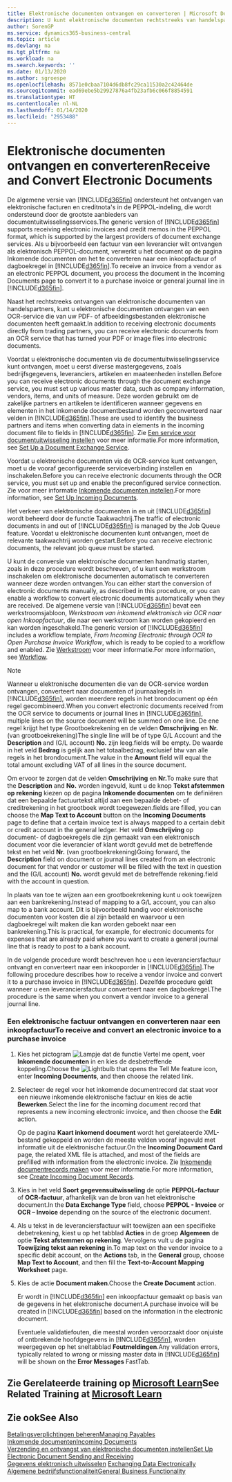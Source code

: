```yaml
---
title: Elektronische documenten ontvangen en converteren | Microsoft Docs
description: U kunt elektronische documenten rechtstreeks van handelspartners of via een OCR-service ontvangen.
author: SorenGP
ms.service: dynamics365-business-central
ms.topic: article
ms.devlang: na
ms.tgt_pltfrm: na
ms.workload: na
ms.search.keywords: ''
ms.date: 01/13/2020
ms.author: sgroespe
ms.openlocfilehash: 8571e0cbaa7104d6db8fc29ca11530a2c42464de
ms.sourcegitcommit: ead69ebe5b29927876a4fb23afb6c066f8854591
ms.translationtype: HT
ms.contentlocale: nl-NL
ms.lasthandoff: 01/14/2020
ms.locfileid: "2953488"
---
```

# <a name="receive-and-convert-electronic-documents"></a><span data-ttu-id="f9d03-103">Elektronische documenten ontvangen en converteren</span><span class="sxs-lookup"><span data-stu-id="f9d03-103">Receive and Convert Electronic Documents</span></span>
<span data-ttu-id="f9d03-104">De algemene versie van [!INCLUDE[d365fin](includes/d365fin_md.md)] ondersteunt het ontvangen van elektronische facturen en creditnota's in de PEPPOL-indeling, die wordt ondersteund door de grootste aanbieders van documentuitwisselingsservices.</span><span class="sxs-lookup"><span data-stu-id="f9d03-104">The generic version of [!INCLUDE[d365fin](includes/d365fin_md.md)] supports receiving electronic invoices and credit memos in the PEPPOL format, which is supported by the largest providers of document exchange services.</span></span> <span data-ttu-id="f9d03-105">Als u bijvoorbeeld een factuur van een leverancier wilt ontvangen als elektronisch PEPPOL-document, verwerkt u het document op de pagina Inkomende documenten om het te converteren naar een inkoopfactuur of dagboekregel in [!INCLUDE[d365fin](includes/d365fin_md.md)].</span><span class="sxs-lookup"><span data-stu-id="f9d03-105">To receive an invoice from a vendor as an electronic PEPPOL document, you process the document in the Incoming Documents page to convert it to a purchase invoice or general journal line in [!INCLUDE[d365fin](includes/d365fin_md.md)].</span></span>

 <span data-ttu-id="f9d03-106">Naast het rechtstreeks ontvangen van elektronische documenten van handelspartners, kunt u elektronische documenten ontvangen van een OCR-service die van uw PDF- of afbeeldingsbestanden elektronische documenten heeft gemaakt.</span><span class="sxs-lookup"><span data-stu-id="f9d03-106">In addition to receiving electronic documents directly from trading partners, you can receive electronic documents from an OCR service that has turned your PDF or image files into electronic documents.</span></span>  

 <span data-ttu-id="f9d03-107">Voordat u elektronische documenten via de documentuitwisselingsservice kunt ontvangen, moet u eerst diverse mastergegevens, zoals bedrijfsgegevens, leveranciers, artikelen en maateenheden instellen.</span><span class="sxs-lookup"><span data-stu-id="f9d03-107">Before you can receive electronic documents through the document exchange service, you must set up various master data, such as company information, vendors, items, and units of measure.</span></span> <span data-ttu-id="f9d03-108">Deze worden gebruikt om de zakelijke partners en artikelen te identificeren wanneer gegevens en elementen in het inkomende documentbestand worden geconverteerd naar velden in [!INCLUDE[d365fin](includes/d365fin_md.md)].</span><span class="sxs-lookup"><span data-stu-id="f9d03-108">These are used to identify the business partners and items when converting data in elements in the incoming document file to fields in [!INCLUDE[d365fin](includes/d365fin_md.md)].</span></span> <span data-ttu-id="f9d03-109">Zie [Een service voor documentuitwisseling instellen](across-how-to-set-up-a-document-exchange-service.md) voor meer informatie.</span><span class="sxs-lookup"><span data-stu-id="f9d03-109">For more information, see [Set Up a Document Exchange Service](across-how-to-set-up-a-document-exchange-service.md).</span></span>  

 <span data-ttu-id="f9d03-110">Voordat u elektronische documenten via de OCR-service kunt ontvangen, moet u de vooraf geconfigureerde serviceverbinding instellen en inschakelen.</span><span class="sxs-lookup"><span data-stu-id="f9d03-110">Before you can receive electronic documents through the OCR service, you must set up and enable the preconfigured service connection.</span></span> <span data-ttu-id="f9d03-111">Zie voor meer informatie [Inkomende documenten instellen](across-how-setup-income-documents.md).</span><span class="sxs-lookup"><span data-stu-id="f9d03-111">For more information, see [Set Up Incoming Documents](across-how-setup-income-documents.md).</span></span>  

 <span data-ttu-id="f9d03-112">Het verkeer van elektronische documenten in en uit [!INCLUDE[d365fin](includes/d365fin_md.md)] wordt beheerd door de functie Taakwachtrij.</span><span class="sxs-lookup"><span data-stu-id="f9d03-112">The traffic of electronic documents in and out of [!INCLUDE[d365fin](includes/d365fin_md.md)] is managed by the Job Queue feature.</span></span> <span data-ttu-id="f9d03-113">Voordat u elektronische documenten kunt ontvangen, moet de relevante taakwachtrij worden gestart.</span><span class="sxs-lookup"><span data-stu-id="f9d03-113">Before you can receive electronic documents, the relevant job queue must be started.</span></span>  

 <span data-ttu-id="f9d03-114">U kunt de conversie van elektronische documenten handmatig starten, zoals in deze procedure wordt beschreven, of u kunt een werkstroom inschakelen om elektronische documenten automatisch te converteren wanneer deze worden ontvangen.</span><span class="sxs-lookup"><span data-stu-id="f9d03-114">You can either start the conversion of electronic documents manually, as described in this procedure, or you can enable a workflow to convert electronic documents automatically when they are received.</span></span> <span data-ttu-id="f9d03-115">De algemene versie van [!INCLUDE[d365fin](includes/d365fin_md.md)] bevat een werkstroomsjabloon, *Werkstroom van inkomend elektronisch via OCR naar open Inkoopfactuur*, die naar een werkstroom kan worden gekopieerd en kan worden ingeschakeld.</span><span class="sxs-lookup"><span data-stu-id="f9d03-115">The generic version of [!INCLUDE[d365fin](includes/d365fin_md.md)] includes a workflow template, *From Incoming Electronic through OCR to Open Purchase Invoice Workflow*, which is ready to be copied to a workflow and enabled.</span></span> <span data-ttu-id="f9d03-116">Zie [Werkstroom](across-workflow.md) voor meer informatie.</span><span class="sxs-lookup"><span data-stu-id="f9d03-116">For more information, see [Workflow](across-workflow.md).</span></span>  

> [!NOTE]  
>  <span data-ttu-id="f9d03-117">Wanneer u elektronische documenten die van de OCR-service worden ontvangen, converteert naar documenten of journaalregels in [!INCLUDE[d365fin](includes/d365fin_md.md)], worden meerdere regels in het brondocument op één regel gecombineerd.</span><span class="sxs-lookup"><span data-stu-id="f9d03-117">When you convert electronic documents received from the OCR service to documents or journal lines in [!INCLUDE[d365fin](includes/d365fin_md.md)], multiple lines on the source document will be summed on one line.</span></span> <span data-ttu-id="f9d03-118">De ene regel krijgt het type Grootboekrekening en de velden **Omschrijving** en **Nr.** (van grootboekrekening)</span><span class="sxs-lookup"><span data-stu-id="f9d03-118">The single line will be of type G/L Account and the **Description** and (G/L account) **No.**</span></span> <span data-ttu-id="f9d03-119">zijn leeg.</span><span class="sxs-lookup"><span data-stu-id="f9d03-119">fields will be empty.</span></span> <span data-ttu-id="f9d03-120">De waarde in het veld **Bedrag** is gelijk aan het totaalbedrag, exclusief btw van alle regels in het brondocument.</span><span class="sxs-lookup"><span data-stu-id="f9d03-120">The value in the **Amount** field will equal the total amount excluding VAT of all lines in the source document.</span></span>  
>   
>  <span data-ttu-id="f9d03-121">Om ervoor te zorgen dat de velden **Omschrijving** en **Nr.**</span><span class="sxs-lookup"><span data-stu-id="f9d03-121">To make sure that the **Description** and **No.**</span></span> <span data-ttu-id="f9d03-122">worden ingevuld, kunt u de knop **Tekst afstemmen op rekening** kiezen op de pagina **Inkomende documenten** om te definiëren dat een bepaalde factuurtekst altijd aan een bepaalde debet- of creditrekening in het grootboek wordt toegewezen.</span><span class="sxs-lookup"><span data-stu-id="f9d03-122">fields are filled, you can choose the **Map Text to Account** button on the **Incoming Documents** page to define that a certain invoice text is always mapped to a certain debit or credit account in the general ledger.</span></span> <span data-ttu-id="f9d03-123">Het veld **Omschrijving** op document- of dagboekregels die zijn gemaakt van een elektronisch document voor die leverancier of klant wordt gevuld met de betreffende tekst en het veld **Nr.** (van grootboekrekening)</span><span class="sxs-lookup"><span data-stu-id="f9d03-123">Going forward, the **Description** field on document or journal lines created from an electronic document for that vendor or customer will be filled with the text in question and the (G/L account) **No.**</span></span> <span data-ttu-id="f9d03-124">wordt gevuld met de betreffende rekening.</span><span class="sxs-lookup"><span data-stu-id="f9d03-124">field with the account in question.</span></span>  
>   
>  <span data-ttu-id="f9d03-125">In plaats van toe te wijzen aan een grootboekrekening kunt u ook toewijzen aan een bankrekening.</span><span class="sxs-lookup"><span data-stu-id="f9d03-125">Instead of mapping to a G/L account, you can also map to a bank account.</span></span> <span data-ttu-id="f9d03-126">Dit is bijvoorbeeld handig voor elektronische documenten voor kosten die al zijn betaald en waarvoor u een dagboekregel wilt maken die kan worden geboekt naar een bankrekening.</span><span class="sxs-lookup"><span data-stu-id="f9d03-126">This is practical, for example, for electronic documents for expenses that are already paid where you want to create a general journal line that is ready to post to a bank account.</span></span>  

 <span data-ttu-id="f9d03-127">In de volgende procedure wordt beschreven hoe u een leveranciersfactuur ontvangt en converteert naar een inkooporder in [!INCLUDE[d365fin](includes/d365fin_md.md)].</span><span class="sxs-lookup"><span data-stu-id="f9d03-127">The following procedure describes how to receive a vendor invoice and convert it to a purchase invoice in [!INCLUDE[d365fin](includes/d365fin_md.md)].</span></span> <span data-ttu-id="f9d03-128">Dezelfde procedure geldt wanneer u een leveranciersfactuur converteert naar een dagboekregel.</span><span class="sxs-lookup"><span data-stu-id="f9d03-128">The procedure is the same when you convert a vendor invoice to a general journal line.</span></span>  

### <a name="to-receive-and-convert-an-electronic-invoice-to-a-purchase-invoice"></a><span data-ttu-id="f9d03-129">Een elektronische factuur ontvangen en converteren naar een inkoopfactuur</span><span class="sxs-lookup"><span data-stu-id="f9d03-129">To receive and convert an electronic invoice to a purchase invoice</span></span>  

1.  <span data-ttu-id="f9d03-130">Kies het pictogram ![Lampje dat de functie Vertel me opent](media/ui-search/search_small.png "Vertel me wat u wilt doen"), voer **Inkomende documenten** in en kies de desbetreffende koppeling.</span><span class="sxs-lookup"><span data-stu-id="f9d03-130">Choose the ![Lightbulb that opens the Tell Me feature](media/ui-search/search_small.png "Tell me what you want to do") icon, enter **Incoming Documents**, and then choose the related link.</span></span>  

2.  <span data-ttu-id="f9d03-131">Selecteer de regel voor het inkomende documentrecord dat staat voor een nieuwe inkomende elektronische factuur en kies de actie **Bewerken**.</span><span class="sxs-lookup"><span data-stu-id="f9d03-131">Select the line for the incoming document record that represents a new incoming electronic invoice, and then choose the **Edit** action.</span></span>  

     <span data-ttu-id="f9d03-132">Op de pagina **Kaart inkomend document** wordt het gerelateerde XML-bestand gekoppeld en worden de meeste velden vooraf ingevuld met informatie uit de elektronische factuur.</span><span class="sxs-lookup"><span data-stu-id="f9d03-132">On the **Incoming Document Card** page, the related XML file is attached, and most of the fields are prefilled with information from the electronic invoice.</span></span> <span data-ttu-id="f9d03-133">Zie [Inkomende documentrecords maken](across-how-create-income-document-records.md) voor meer informatie.</span><span class="sxs-lookup"><span data-stu-id="f9d03-133">For more information, see [Create Incoming Document Records](across-how-create-income-document-records.md).</span></span>  

3.  <span data-ttu-id="f9d03-134">Kies in het veld **Soort gegevensuitwisseling** de optie **PEPPOL-factuur** of **OCR-factuur**, afhankelijk van de bron van het elektronische document.</span><span class="sxs-lookup"><span data-stu-id="f9d03-134">In the **Data Exchange Type** field, choose **PEPPOL - Invoice** or **OCR – Invoice** depending on the source of the electronic document.</span></span>  

4.  <span data-ttu-id="f9d03-135">Als u tekst in de leveranciersfactuur wilt toewijzen aan een specifieke debetrekening, kiest u op het tabblad **Acties** in de groep **Algemeen** de optie **Tekst afstemmen op rekening**. Vervolgens vult u de pagina **Toewijzing tekst aan rekening** in.</span><span class="sxs-lookup"><span data-stu-id="f9d03-135">To map text on the vendor invoice to a specific debit account, on the **Actions** tab, in the **General** group, choose **Map Text to Account**, and then fill the **Text-to-Account Mapping Worksheet** page.</span></span>  

5.  <span data-ttu-id="f9d03-136">Kies de actie **Document maken**.</span><span class="sxs-lookup"><span data-stu-id="f9d03-136">Choose the **Create Document** action.</span></span>  

     <span data-ttu-id="f9d03-137">Er wordt in [!INCLUDE[d365fin](includes/d365fin_md.md)] een inkoopfactuur gemaakt op basis van de gegevens in het elektronische document.</span><span class="sxs-lookup"><span data-stu-id="f9d03-137">A purchase invoice will be created in [!INCLUDE[d365fin](includes/d365fin_md.md)] based on the information in the electronic document.</span></span>  

     <span data-ttu-id="f9d03-138">Eventuele validatiefouten, die meestal worden veroorzaakt door onjuiste of ontbrekende hoofdgegevens in [!INCLUDE[d365fin](includes/d365fin_md.md)], worden weergegeven op het sneltabblad **Foutmeldingen**.</span><span class="sxs-lookup"><span data-stu-id="f9d03-138">Any validation errors, typically related to wrong or missing master data in [!INCLUDE[d365fin](includes/d365fin_md.md)] will be shown on the **Error Messages** FastTab.</span></span>  

## <a name="see-related-training-at-microsoft-learnlearnmoduleselectronic-documents-dynamics-365-business-centralindex"></a><span data-ttu-id="f9d03-139">Zie Gerelateerde training op [Microsoft Learn](/learn/modules/electronic-documents-dynamics-365-business-central/index)</span><span class="sxs-lookup"><span data-stu-id="f9d03-139">See Related Training at [Microsoft Learn](/learn/modules/electronic-documents-dynamics-365-business-central/index)</span></span>

## <a name="see-also"></a><span data-ttu-id="f9d03-140">Zie ook</span><span class="sxs-lookup"><span data-stu-id="f9d03-140">See Also</span></span>  
[<span data-ttu-id="f9d03-141">Betalingsverplichtingen beheren</span><span class="sxs-lookup"><span data-stu-id="f9d03-141">Managing Payables</span></span>](payables-manage-payables.md)  
[<span data-ttu-id="f9d03-142">Inkomende documenten</span><span class="sxs-lookup"><span data-stu-id="f9d03-142">Incoming Documents</span></span>](across-income-documents.md)  
[<span data-ttu-id="f9d03-143">Verzending en ontvangst van elektronische documenten instellen</span><span class="sxs-lookup"><span data-stu-id="f9d03-143">Set Up Electronic Document Sending and Receiving</span></span>](across-how-to-set-up-electronic-document-sending-and-receiving.md)  
<span data-ttu-id="f9d03-144">[Gegevens elektronisch uitwisselen](across-data-exchange.md) </span><span class="sxs-lookup"><span data-stu-id="f9d03-144">[Exchanging Data Electronically](across-data-exchange.md) </span></span>  
[<span data-ttu-id="f9d03-145">Algemene bedrijfsfunctionaliteit</span><span class="sxs-lookup"><span data-stu-id="f9d03-145">General Business Functionality</span></span>](ui-across-business-areas.md)  
